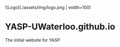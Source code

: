![Logo](./assets/img/logo.png | width=100)
# YASP-UWaterloo.github.io

The initial website for YASP
